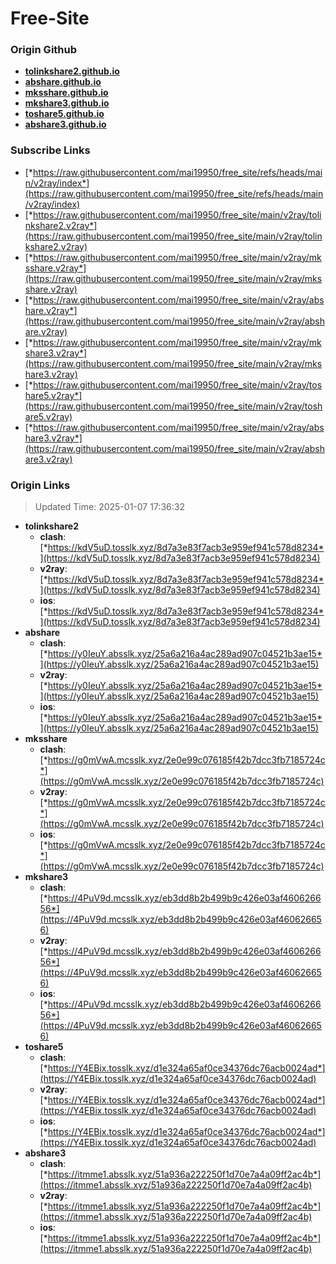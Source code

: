 # Free-Site

### Origin Github

- [**tolinkshare2.github.io**](https://github.com/tolinkshare2/tolinkshare2.github.io)
- [**abshare.github.io**](https://github.com/abshare/abshare.github.io)
- [**mksshare.github.io**](https://github.com/mksshare/mksshare.github.io)
- [**mkshare3.github.io**](https://github.com/mkshare3/mkshare3.github.io)
- [**toshare5.github.io**](https://github.com/toshare5/toshare5.github.io)
- [**abshare3.github.io**](https://github.com/abshare3/abshare3.github.io)

### Subscribe Links

- [*https://raw.githubusercontent.com/mai19950/free_site/refs/heads/main/v2ray/index*](https://raw.githubusercontent.com/mai19950/free_site/refs/heads/main/v2ray/index)
- [*https://raw.githubusercontent.com/mai19950/free_site/main/v2ray/tolinkshare2.v2ray*](https://raw.githubusercontent.com/mai19950/free_site/main/v2ray/tolinkshare2.v2ray)
- [*https://raw.githubusercontent.com/mai19950/free_site/main/v2ray/mksshare.v2ray*](https://raw.githubusercontent.com/mai19950/free_site/main/v2ray/mksshare.v2ray)
- [*https://raw.githubusercontent.com/mai19950/free_site/main/v2ray/abshare.v2ray*](https://raw.githubusercontent.com/mai19950/free_site/main/v2ray/abshare.v2ray)
- [*https://raw.githubusercontent.com/mai19950/free_site/main/v2ray/mkshare3.v2ray*](https://raw.githubusercontent.com/mai19950/free_site/main/v2ray/mkshare3.v2ray)
- [*https://raw.githubusercontent.com/mai19950/free_site/main/v2ray/toshare5.v2ray*](https://raw.githubusercontent.com/mai19950/free_site/main/v2ray/toshare5.v2ray)
- [*https://raw.githubusercontent.com/mai19950/free_site/main/v2ray/abshare3.v2ray*](https://raw.githubusercontent.com/mai19950/free_site/main/v2ray/abshare3.v2ray)

### Origin Links

> Updated Time: 2025-01-07 17:36:32

- **tolinkshare2**
  - **clash**: [*https://kdV5uD.tosslk.xyz/8d7a3e83f7acb3e959ef941c578d8234*](https://kdV5uD.tosslk.xyz/8d7a3e83f7acb3e959ef941c578d8234)
  - **v2ray**: [*https://kdV5uD.tosslk.xyz/8d7a3e83f7acb3e959ef941c578d8234*](https://kdV5uD.tosslk.xyz/8d7a3e83f7acb3e959ef941c578d8234)
  - **ios**: [*https://kdV5uD.tosslk.xyz/8d7a3e83f7acb3e959ef941c578d8234*](https://kdV5uD.tosslk.xyz/8d7a3e83f7acb3e959ef941c578d8234)
- **abshare**
  - **clash**: [*https://y0IeuY.absslk.xyz/25a6a216a4ac289ad907c04521b3ae15*](https://y0IeuY.absslk.xyz/25a6a216a4ac289ad907c04521b3ae15)
  - **v2ray**: [*https://y0IeuY.absslk.xyz/25a6a216a4ac289ad907c04521b3ae15*](https://y0IeuY.absslk.xyz/25a6a216a4ac289ad907c04521b3ae15)
  - **ios**: [*https://y0IeuY.absslk.xyz/25a6a216a4ac289ad907c04521b3ae15*](https://y0IeuY.absslk.xyz/25a6a216a4ac289ad907c04521b3ae15)
- **mksshare**
  - **clash**: [*https://g0mVwA.mcsslk.xyz/2e0e99c076185f42b7dcc3fb7185724c*](https://g0mVwA.mcsslk.xyz/2e0e99c076185f42b7dcc3fb7185724c)
  - **v2ray**: [*https://g0mVwA.mcsslk.xyz/2e0e99c076185f42b7dcc3fb7185724c*](https://g0mVwA.mcsslk.xyz/2e0e99c076185f42b7dcc3fb7185724c)
  - **ios**: [*https://g0mVwA.mcsslk.xyz/2e0e99c076185f42b7dcc3fb7185724c*](https://g0mVwA.mcsslk.xyz/2e0e99c076185f42b7dcc3fb7185724c)
- **mkshare3**
  - **clash**: [*https://4PuV9d.mcsslk.xyz/eb3dd8b2b499b9c426e03af460626656*](https://4PuV9d.mcsslk.xyz/eb3dd8b2b499b9c426e03af460626656)
  - **v2ray**: [*https://4PuV9d.mcsslk.xyz/eb3dd8b2b499b9c426e03af460626656*](https://4PuV9d.mcsslk.xyz/eb3dd8b2b499b9c426e03af460626656)
  - **ios**: [*https://4PuV9d.mcsslk.xyz/eb3dd8b2b499b9c426e03af460626656*](https://4PuV9d.mcsslk.xyz/eb3dd8b2b499b9c426e03af460626656)
- **toshare5**
  - **clash**: [*https://Y4EBix.tosslk.xyz/d1e324a65af0ce34376dc76acb0024ad*](https://Y4EBix.tosslk.xyz/d1e324a65af0ce34376dc76acb0024ad)
  - **v2ray**: [*https://Y4EBix.tosslk.xyz/d1e324a65af0ce34376dc76acb0024ad*](https://Y4EBix.tosslk.xyz/d1e324a65af0ce34376dc76acb0024ad)
  - **ios**: [*https://Y4EBix.tosslk.xyz/d1e324a65af0ce34376dc76acb0024ad*](https://Y4EBix.tosslk.xyz/d1e324a65af0ce34376dc76acb0024ad)
- **abshare3**
  - **clash**: [*https://itmme1.absslk.xyz/51a936a222250f1d70e7a4a09ff2ac4b*](https://itmme1.absslk.xyz/51a936a222250f1d70e7a4a09ff2ac4b)
  - **v2ray**: [*https://itmme1.absslk.xyz/51a936a222250f1d70e7a4a09ff2ac4b*](https://itmme1.absslk.xyz/51a936a222250f1d70e7a4a09ff2ac4b)
  - **ios**: [*https://itmme1.absslk.xyz/51a936a222250f1d70e7a4a09ff2ac4b*](https://itmme1.absslk.xyz/51a936a222250f1d70e7a4a09ff2ac4b)

